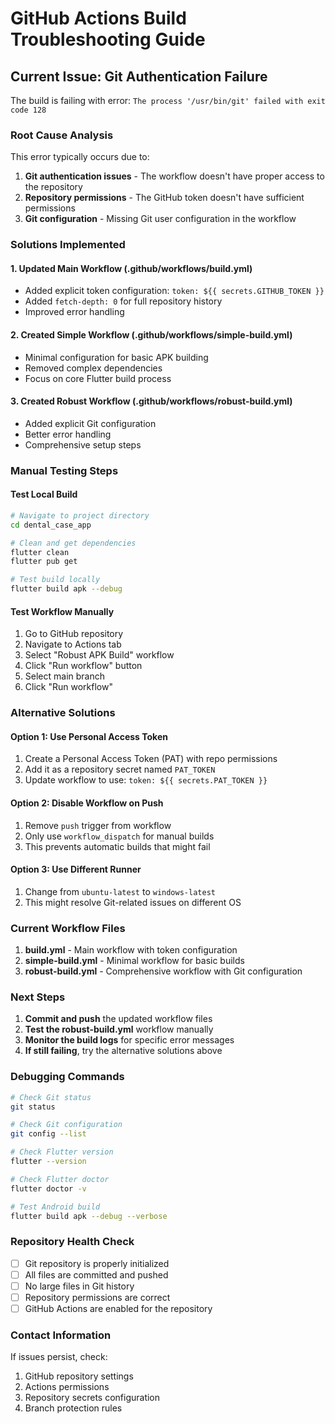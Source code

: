 # GitHub Actions Build Troubleshooting Guide

## Current Issue: Git Authentication Failure

The build is failing with error: `The process '/usr/bin/git' failed with exit code 128`

### Root Cause Analysis
This error typically occurs due to:
1. **Git authentication issues** - The workflow doesn't have proper access to the repository
2. **Repository permissions** - The GitHub token doesn't have sufficient permissions
3. **Git configuration** - Missing Git user configuration in the workflow

### Solutions Implemented

#### 1. Updated Main Workflow (.github/workflows/build.yml)
- Added explicit token configuration: `token: ${{ secrets.GITHUB_TOKEN }}`
- Added `fetch-depth: 0` for full repository history
- Improved error handling

#### 2. Created Simple Workflow (.github/workflows/simple-build.yml)
- Minimal configuration for basic APK building
- Removed complex dependencies
- Focus on core Flutter build process

#### 3. Created Robust Workflow (.github/workflows/robust-build.yml)
- Added explicit Git configuration
- Better error handling
- Comprehensive setup steps

### Manual Testing Steps

#### Test Local Build
```bash
# Navigate to project directory
cd dental_case_app

# Clean and get dependencies
flutter clean
flutter pub get

# Test build locally
flutter build apk --debug
```

#### Test Workflow Manually
1. Go to GitHub repository
2. Navigate to Actions tab
3. Select "Robust APK Build" workflow
4. Click "Run workflow" button
5. Select main branch
6. Click "Run workflow"

### Alternative Solutions

#### Option 1: Use Personal Access Token
1. Create a Personal Access Token (PAT) with repo permissions
2. Add it as a repository secret named `PAT_TOKEN`
3. Update workflow to use: `token: ${{ secrets.PAT_TOKEN }}`

#### Option 2: Disable Workflow on Push
1. Remove `push` trigger from workflow
2. Only use `workflow_dispatch` for manual builds
3. This prevents automatic builds that might fail

#### Option 3: Use Different Runner
1. Change from `ubuntu-latest` to `windows-latest`
2. This might resolve Git-related issues on different OS

### Current Workflow Files

1. **build.yml** - Main workflow with token configuration
2. **simple-build.yml** - Minimal workflow for basic builds
3. **robust-build.yml** - Comprehensive workflow with Git configuration

### Next Steps

1. **Commit and push** the updated workflow files
2. **Test the robust-build.yml** workflow manually
3. **Monitor the build logs** for specific error messages
4. **If still failing**, try the alternative solutions above

### Debugging Commands

```bash
# Check Git status
git status

# Check Git configuration
git config --list

# Check Flutter version
flutter --version

# Check Flutter doctor
flutter doctor -v

# Test Android build
flutter build apk --debug --verbose
```

### Repository Health Check

- [ ] Git repository is properly initialized
- [ ] All files are committed and pushed
- [ ] No large files in Git history
- [ ] Repository permissions are correct
- [ ] GitHub Actions are enabled for the repository

### Contact Information

If issues persist, check:
1. GitHub repository settings
2. Actions permissions
3. Repository secrets configuration
4. Branch protection rules 